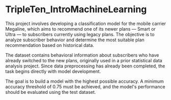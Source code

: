 # TripleTen_IntroMachineLearning

This project involves developing a classification model for the mobile carrier Megaline, which aims to recommend one of its newer plans — Smart or Ultra — to subscribers currently using legacy plans. The objective is to analyze subscriber behavior and determine the most suitable plan recommendation based on historical data.

The dataset contains behavioral information about subscribers who have already switched to the new plans, originally used in a prior statistical data analysis project. Since data preprocessing has already been completed, the task begins directly with model development.

The goal is to build a model with the highest possible accuracy. A minimum accuracy threshold of 0.75 must be achieved, and the model's performance should be evaluated using the test dataset.
